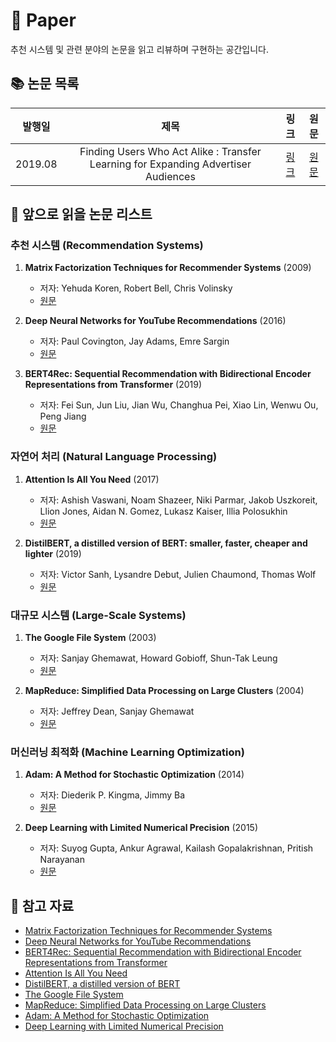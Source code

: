 # 📗 Paper

추천 시스템 및 관련 분야의 논문을 읽고 리뷰하며 구현하는 공간입니다.

## 📚 논문 목록

| 발행일 | 제목 | 링크 | 원문 |
|:---:|:---:|:---:|:---:|
| 2019.08 | Finding Users Who Act Alike : Transfer Learning for Expanding Advertiser Audiences | [링크](./Finding%20Users%20Who%20Act%20Alike%20%3A%20Transfer%20Learning%20for%20Expanding%20Advertiser%20Audiences) | [원문](https://www.pinterestlabs.com/media/phkg2uau/transferlearning-kdd2019.pdf) |

## 📖 앞으로 읽을 논문 리스트

### 추천 시스템 (Recommendation Systems)
1. **Matrix Factorization Techniques for Recommender Systems** (2009)
   - 저자: Yehuda Koren, Robert Bell, Chris Volinsky
   - [원문](https://datajobs.com/data-science-repo/Recommender-Systems-[Netflix].pdf)

2. **Deep Neural Networks for YouTube Recommendations** (2016)
   - 저자: Paul Covington, Jay Adams, Emre Sargin
   - [원문](https://static.googleusercontent.com/media/research.google.com/ko//pubs/archive/45530.pdf)

3. **BERT4Rec: Sequential Recommendation with Bidirectional Encoder Representations from Transformer** (2019)
   - 저자: Fei Sun, Jun Liu, Jian Wu, Changhua Pei, Xiao Lin, Wenwu Ou, Peng Jiang
   - [원문](https://arxiv.org/pdf/1904.06690.pdf)

### 자연어 처리 (Natural Language Processing)
1. **Attention Is All You Need** (2017)
   - 저자: Ashish Vaswani, Noam Shazeer, Niki Parmar, Jakob Uszkoreit, Llion Jones, Aidan N. Gomez, Lukasz Kaiser, Illia Polosukhin
   - [원문](https://arxiv.org/pdf/1706.03762.pdf)

2. **DistilBERT, a distilled version of BERT: smaller, faster, cheaper and lighter** (2019)
   - 저자: Victor Sanh, Lysandre Debut, Julien Chaumond, Thomas Wolf
   - [원문](https://arxiv.org/pdf/1910.01108.pdf)

### 대규모 시스템 (Large-Scale Systems)
1. **The Google File System** (2003)
   - 저자: Sanjay Ghemawat, Howard Gobioff, Shun-Tak Leung
   - [원문](https://static.googleusercontent.com/media/research.google.com/ko//archive/gfs-sosp2003.pdf)

2. **MapReduce: Simplified Data Processing on Large Clusters** (2004)
   - 저자: Jeffrey Dean, Sanjay Ghemawat
   - [원문](https://static.googleusercontent.com/media/research.google.com/ko//archive/mapreduce-osdi04.pdf)

### 머신러닝 최적화 (Machine Learning Optimization)
1. **Adam: A Method for Stochastic Optimization** (2014)
   - 저자: Diederik P. Kingma, Jimmy Ba
   - [원문](https://arxiv.org/pdf/1412.6980.pdf)

2. **Deep Learning with Limited Numerical Precision** (2015)
   - 저자: Suyog Gupta, Ankur Agrawal, Kailash Gopalakrishnan, Pritish Narayanan
   - [원문](https://arxiv.org/pdf/1502.02551.pdf)

## 📌 참고 자료

- [Matrix Factorization Techniques for Recommender Systems](https://datajobs.com/data-science-repo/Recommender-Systems-[Netflix].pdf)
- [Deep Neural Networks for YouTube Recommendations](https://static.googleusercontent.com/media/research.google.com/ko//pubs/archive/45530.pdf)
- [BERT4Rec: Sequential Recommendation with Bidirectional Encoder Representations from Transformer](https://arxiv.org/pdf/1904.06690.pdf)
- [Attention Is All You Need](https://arxiv.org/pdf/1706.03762.pdf)
- [DistilBERT, a distilled version of BERT](https://arxiv.org/pdf/1910.01108.pdf)
- [The Google File System](https://static.googleusercontent.com/media/research.google.com/ko//archive/gfs-sosp2003.pdf)
- [MapReduce: Simplified Data Processing on Large Clusters](https://static.googleusercontent.com/media/research.google.com/ko//archive/mapreduce-osdi04.pdf)
- [Adam: A Method for Stochastic Optimization](https://arxiv.org/pdf/1412.6980.pdf)
- [Deep Learning with Limited Numerical Precision](https://arxiv.org/pdf/1502.02551.pdf) 